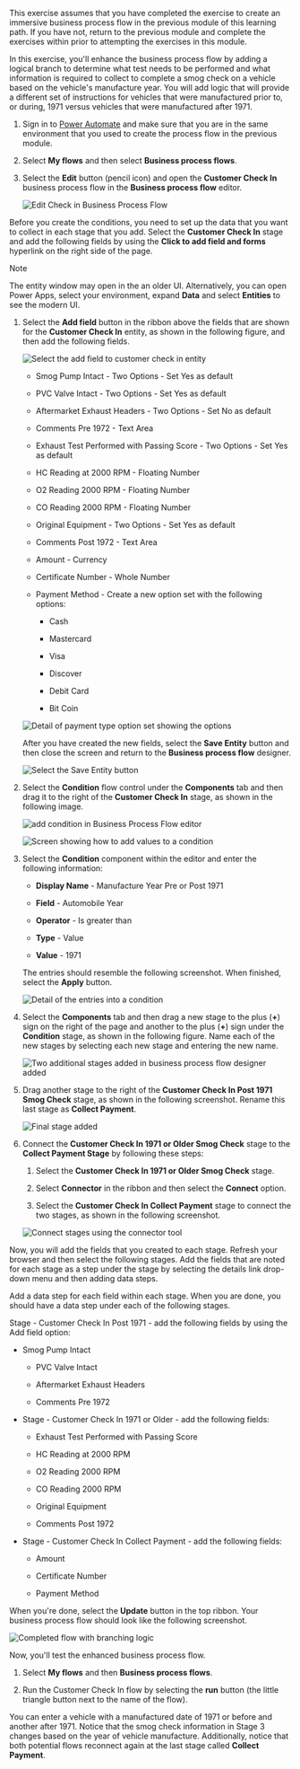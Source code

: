This exercise assumes that you have completed the exercise to create an immersive 
business process flow in the previous module of this learning path. If
you have not, return to the previous module and complete the exercises within
prior to attempting the exercises in this module.

In this exercise, you'll enhance the business process flow by adding 
a logical branch to determine what test needs to be performed and
what information is required to collect to complete a smog check on a
vehicle based on the vehicle's manufacture year. You will add
logic that will provide a different set of instructions for vehicles
that were manufactured prior to, or during, 1971 versus vehicles that were manufactured after 1971. 

1. Sign in to [Power Automate](https://preview.flow.microsoft.com/?azure-portal=true) 
and make sure that you are in the same environment that you used to create the process flow in 
the previous module.

1. Select **My flows** and then select **Business process flows**.

1. Select the **Edit** button (pencil icon) and open the **Customer Check In** business process flow in the **Business process flow** editor.

	![Edit Check in Business Process Flow](../media/6-edit-customer-check.png)

Before you create the conditions, you need to set up the data that you want to collect in each stage that you add. Select the **Customer Check In** stage and add the following fields by using the **Click to add field and forms** hyperlink on the right side of the page.

> [!NOTE] 
> The entity window may open in the an older UI. Alternatively, you can open
> Power Apps, select your environment, expand **Data** and select **Entities**
> to see the modern UI. 
	
1.	Select the **Add field** button in the ribbon above the fields that are shown for
	the **Customer Check In** entity, as shown in the following figure, and then add the following
	fields.
	
	![Select the add field to customer check in entity](../media/14-add-field-customer-check-entity.png)
	
	- Smog Pump Intact - Two Options - Set Yes as default
		
	- PVC Valve Intact - Two Options - Set Yes as default
		
	- Aftermarket Exhaust Headers - Two Options - Set No as default
		
	- Comments Pre 1972 - Text Area
		
	- Exhaust Test Performed with Passing Score - Two Options - Set Yes as default
		
	- HC Reading at 2000 RPM - Floating Number
		
	- O2 Reading 2000 RPM - Floating Number
		
	- CO Reading 2000 RPM - Floating Number
		
	- Original Equipment - Two Options - Set Yes as default
		
	- Comments Post 1972 - Text Area
		
	- Amount - Currency
		
	- Certificate Number - Whole Number
		
	- Payment Method - Create a new option set with the following options:
	
		- Cash
			
		- Mastercard
			
		- Visa
			
		- Discover
			
		- Debit Card
			
		- Bit Coin
	
	![Detail of payment type option set showing the options](../media/15-payment-type-option-set.png)
	
	After you have created the new fields, select the **Save Entity** button and then
	close the screen and return to the **Business process flow** designer.
	
	![Select the Save Entity button](../media/16-save-entity.png)
1. Select the **Condition** flow control under the **Components** tab and then drag
it to the right of the **Customer Check In** stage, as shown in the following image.

	![add condition in Business Process Flow editor](../media/7-add-condition.png)

	![Screen showing how to add values to a condition](../media/8-adding-arguments-condition.png)

1. Select the **Condition** component within the editor and enter the following information:

	-   **Display Name** - Manufacture Year Pre or Post 1971
	
	-   **Field** - Automobile Year
	
	-   **Operator** - Is greater than
	
	-   **Type** - Value
	
	-   **Value** - 1971

	The entries should resemble the following screenshot. When finished, select
	the **Apply** button.
	
	![Detail of the entries into a condition](../media/9-detail-condition-entries.png)

1. Select the **Components** tab and then drag a new stage to the plus 
(**+**) sign on the right of the page and another to the plus (**+**) sign under the **Condition** stage, as shown in the following figure.
Name each of the new stages by selecting each new stage and entering the new name.

	![Two additional stages added in business process flow designer added](../media/10-two-additional-stages-added.png)

1. Drag another stage to the right of the **Customer Check In Post 1971 Smog Check** stage, as shown in the following screenshot. Rename this last stage as **Collect Payment**.

	![Final stage added](../media/11-add-final-stage.png)

1. Connect the **Customer Check In 1971 or Older Smog Check** stage to the **Collect Payment Stage** by following these steps:

	1. Select the **Customer Check In 1971 or Older Smog Check** stage.
	
	1. Select **Connector** in the ribbon and then select the **Connect** option.
	
	1. Select the **Customer Check In Collect Payment** stage to connect the two stages, as shown in the following screenshot.

	![Connect stages using the connector tool](../media/12-connect-stages.png)

Now, you will add the fields that you created to each stage. Refresh your
browser and then select the following stages. Add the fields that are noted for each 
stage as a step under the stage by selecting the details link drop-down menu
and then adding data steps. 

Add a data step for each field within each stage. When you are done, you 
should have a data step under each of the following stages.

Stage - Customer Check In Post 1971 - add the following fields by using the Add field option:	

- Smog Pump Intact
			
	- PVC Valve Intact
			
	- Aftermarket Exhaust Headers
			
	- Comments Pre 1972

- Stage - Customer Check In 1971 or Older - add the following fields:

	- Exhaust Test Performed with Passing Score

	- HC Reading at 2000 RPM

	- O2 Reading 2000 RPM

	- CO Reading 2000 RPM

	- Original Equipment

	- Comments Post 1972

- Stage - Customer Check In Collect Payment - add the following fields:

	- Amount

	- Certificate Number

	- Payment Method

When you're done, select the **Update** button in the top ribbon.
Your business process flow should look like the following screenshot.
	
![Completed flow with branching logic](../media/17-completed-flow-branching-logic.png)

Now, you'll test the enhanced business process flow. 

1. Select **My flows** and then **Business process flows**.

1. Run the Customer Check In flow by selecting the **run**
button (the little triangle button next to the name of the flow).

You can enter a vehicle with a manufactured date of 1971 or before 
and another after 1971. Notice that the smog check information in Stage 3
changes based on the year of vehicle manufacture. Additionally, notice that both 
potential flows reconnect again at the last stage called **Collect Payment**.
